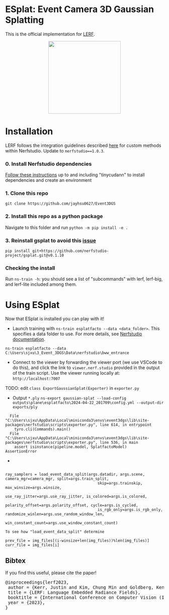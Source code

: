 # ESplat: Event Camera 3D Gaussian Splatting
This is the official implementation for [LERF](https://lerf.io).


<div align='center'> 
<img src="https://www.lerf.io/data/nerf_render.svg" height="230px">
</div>

# Installation
LERF follows the integration guidelines described [here](https://docs.nerf.studio/en/latest/developer_guides/new_methods.html) for custom methods within Nerfstudio. Update to `nerfstudio==1.0.3`.
### 0. Install Nerfstudio dependencies
[Follow these instructions](https://docs.nerf.studio/en/latest/quickstart/installation.html) up to and including "tinycudann" to install dependencies and create an environment
### 1. Clone this repo
`git clone https://github.com/jayhsu0627/Event3DGS`
### 2. Install this repo as a python package
Navigate to this folder and run `python -m pip install -e .`

### 3. Reinstall gsplat to avoid this [issue](https://github.com/nerfstudio-project/nerfstudio/issues/2727)
`pip install git+https://github.com/nerfstudio-project/gsplat.git@v0.1.10`
<!-- ### 4. Run `ns-install-cli` -->

### Checking the install
Run `ns-train -h`: you should see a list of "subcommands" with lerf, lerf-big, and lerf-lite included among them.

# Using ESplat
Now that ESplat is installed you can play with it! 

- Launch training with `ns-train esplatfacto --data <data_folder>`. This specifies a data folder to use. For more details, see [Nerfstudio documentation](https://docs.nerf.studio/en/latest/quickstart/first_nerf.html). 

```
ns-train esplatfacto --data C:\Users\sjxu\3_Event_3DGS\Data\nerfstudio\bww_entrance
```

- Connect to the viewer by forwarding the viewer port (we use VSCode to do this), and click the link to `viewer.nerf.studio` provided in the output of the train script. Use the viewer running locally at: `http://localhost:7007`

TODO: edit `class ExportGaussianSplat(Exporter)` in `exporter.py`
- Output `*.ply`
`ns-export gaussian-splat --load-config outputs\plane\esplatfacto\2024-04-22_201709\config.yml --output-dir exports/ply`
```
  File "C:\Users\sjxu\AppData\Local\miniconda3\envs\event3dgs\lib\site-packages\nerfstudio\scripts\exporter.py", line 614, in entrypoint
    tyro.cli(Commands).main()
  File "C:\Users\sjxu\AppData\Local\miniconda3\envs\event3dgs\lib\site-packages\nerfstudio\scripts\exporter.py", line 536, in main
    assert isinstance(pipeline.model, SplatfactoModel)
AssertionError
```
- 

```test

ray_samplers = load_event_data_split(args.datadir, args.scene, camera_mgr=camera_mgr, split=args.train_split,
                                         skip=args.trainskip, max_winsize=args.winsize,
                                         use_ray_jitter=args.use_ray_jitter, is_colored=args.is_colored,
                                         polarity_offset=args.polarity_offset, cycle=args.is_cycled,
                                         is_rgb_only=args.is_rgb_only, randomize_winlen=args.use_random_window_len,
                                         win_constant_count=args.use_window_constant_count)

To see how "load_event_data_split" determine

prev_file = img_files[(i-winsize+len(img_files))%len(img_files)]
curr_file = img_files[i]
```

<!-- ## Relevancy Map NormalizVation
By default, the viewer shows **raw** relevancy scaled with the turbo colormap. As values lower than 0.5 correspond to irrelevant regions, **we recommend setting the `range` parameter to (-1.0, 1.0)**. To match the visualization from the paper, check the `Normalize` tick-box, which stretches the values to use the full colormap.

The images below show the rgb, raw, centered, and normalized output views for the query "Lily".


<div align='center'>
<img src="readme_images/lily_rgb.jpg" width="150px">
<img src="readme_images/lily_raw.jpg" width="150px">
<img src="readme_images/lily_centered.jpg" width="150px">
<img src="readme_images/lily_normalized.jpg" width="150px">
</div> -->


<!-- ## Resolution
The Nerfstudio viewer dynamically changes resolution to achieve a desired training throughput.

**To increase resolution, pause training**. Rendering at high resolution (512 or above) can take a second or two, so we recommend rendering at 256px
## `lerf-big` and `lerf-lite`
If your GPU is struggling on memory, we provide a `lerf-lite` implementation that reduces the LERF network capacity and number of samples along rays. If you find you still need to reduce memory footprint, the most impactful parameters for memory are `num_lerf_samples`, hashgrid levels, and hashgrid size.

`lerf-big` provides a larger model that uses ViT-L/14 instead of ViT-B/16 for those with large memory GPUs.

# Extending LERF
Be mindful that code for visualization will change as more features are integrated into Nerfstudio, so if you fork this repo and build off of it, check back regularly for extra changes.
### Issues
Please open Github issues for any installation/usage problems you run into. We've tried to support as broad a range of GPUs as possible with `lerf-lite`, but it might be necessary to provide even more low-footprint versions. Thank you!
#### Known TODOs
- [ ] Integrate into `ns-render` commands to render videos from the command line with custom prompts
### Using custom image encoders
We've designed the code to modularly accept any image encoder that implements the interface in `BaseImageEncoder` (`image_encoder.py`). An example of different encoder implementations can be seen in `clip_encoder.py` vs `openclip_encoder.py`, which implement OpenAI's CLIP and OpenCLIP respectively.
### Code structure
(TODO expand this section)
The main file to look at for editing and building off LERF is `lerf.py`, which extends the Nerfacto model from Nerfstudio, adds an additional language field, losses, and visualization. The CLIP and DINO pre-processing are carried out by `pyramid_interpolator.py` and `dino_dataloader.py`. -->

## Bibtex
If you find this useful, please cite the paper!
<pre id="codecell0">@inproceedings{lerf2023,
&nbsp;author = {Kerr, Justin and Kim, Chung Min and Goldberg, Ken and Kanazawa, Angjoo and Tancik, Matthew},
&nbsp;title = {LERF: Language Embedded Radiance Fields},
&nbsp;booktitle = {International Conference on Computer Vision (ICCV)},
&nbsp;year = {2023},
} </pre>